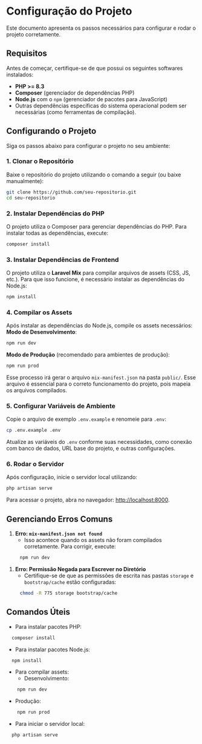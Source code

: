 # Configuração do Projeto
Este documento apresenta os passos necessários para configurar e rodar o projeto corretamente.
## Requisitos
Antes de começar, certifique-se de que possui os seguintes softwares instalados:
- **PHP >= 8.3**
- **Composer** (gerenciador de dependências PHP)
- **Node.js** com o `npm` (gerenciador de pacotes para JavaScript)
- Outras dependências específicas do sistema operacional podem ser necessárias (como ferramentas de compilação).

## Configurando o Projeto
Siga os passos abaixo para configurar o projeto no seu ambiente:
### 1. Clonar o Repositório
Baixe o repositório do projeto utilizando o comando a seguir (ou baixe manualmente):
``` bash
git clone https://github.com/seu-repositorio.git
cd seu-repositorio
```
### 2. Instalar Dependências do PHP
O projeto utiliza o Composer para gerenciar dependências do PHP. Para instalar todas as dependências, execute:
``` bash
composer install
```
### 3. Instalar Dependências de Frontend
O projeto utiliza o **Laravel Mix** para compilar arquivos de assets (CSS, JS, etc.). Para que isso funcione, é necessário instalar as dependências do Node.js:
``` bash
npm install
```
### 4. Compilar os Assets
Após instalar as dependências do Node.js, compile os assets necessários:
**Modo de Desenvolvimento**:
``` bash
npm run dev
```
**Modo de Produção** (recomendado para ambientes de produção):
``` bash
npm run prod
```
Esse processo irá gerar o arquivo `mix-manifest.json` na pasta `public/`. Esse arquivo é essencial para o correto funcionamento do projeto, pois mapeia os arquivos compilados.
### 5. Configurar Variáveis de Ambiente
Copie o arquivo de exemplo `.env.example` e renomeie para `.env`:
``` bash
cp .env.example .env
```
Atualize as variáveis do `.env` conforme suas necessidades, como conexão com banco de dados, URL base do projeto, e outras configurações.
### 6. Rodar o Servidor
Após configuração, inicie o servidor local utilizando:
``` bash
php artisan serve
```
Para acessar o projeto, abra no navegador: [http://localhost:8000](http://localhost:8000).
## Gerenciando Erros Comuns
1. **Erro: `mix-manifest.json not found`**
    - Isso acontece quando os assets não foram compilados corretamente. Para corrigir, execute:
``` bash
     npm run dev
```
1. **Erro: Permissão Negada para Escrever no Diretório**
    - Certifique-se de que as permissões de escrita nas pastas `storage` e `bootstrap/cache` estão configuradas:
``` bash
     chmod -R 775 storage bootstrap/cache
```
## Comandos Úteis
- Para instalar pacotes PHP:
``` bash
  composer install
```
- Para instalar pacotes Node.js:
``` bash
  npm install
```
- Para compilar assets:
    - Desenvolvimento:
``` bash
    npm run dev
```
- Produção:
``` bash
    npm run prod
```
- Para iniciar o servidor local:
``` bash
  php artisan serve
```

